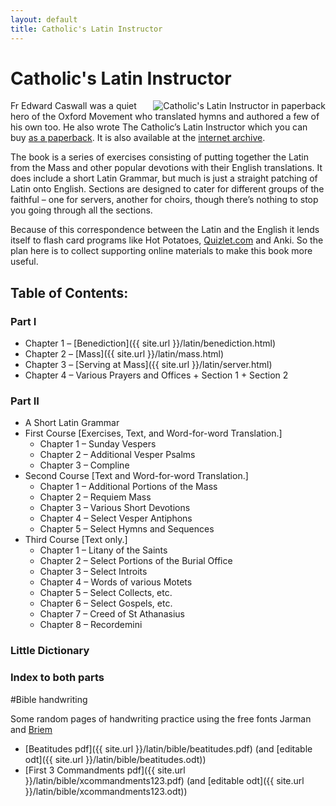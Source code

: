 ```yaml
---
layout: default
title: Catholic's Latin Instructor
---
```


Catholic's Latin Instructor
===========================

<a href="http://www.lulu.com/shop/edward-caswall/the-catholics-latin-instructor/paperback/product-18844755.html"><img src="{{ site.url }}/images/clicover.jpg" align="right" alt="Catholic's Latin Instructor in paperback" class="align-right"></a>

Fr Edward Caswall was a quiet hero of the Oxford Movement who translated hymns and authored a few of his own too. He also wrote The Catholic’s Latin Instructor which you can buy [as a paperback](http://www.lulu.com/shop/edward-caswall/the-catholics-latin-instructor/paperback/product-18844755.html). It is also available at the [internet archive](http://archive.org/details/thecatholicslati00caswuoft).

The book is a series of exercises consisting of putting together the Latin from the Mass and other popular devotions with their English translations. It does include a short Latin Grammar, but much is just a straight patching of Latin onto English. Sections are designed to cater for different groups of the faithful – one for servers, another for choirs, though there’s nothing to stop you going through all the sections.

Because of this correspondence between the Latin and the English it lends itself to flash card programs like Hot Potatoes, [Quizlet.com](https://quizlet.com/Brandts/folders/catholics-latin-instructor) and Anki. So the plan here is to collect supporting online materials to make this book more useful.

Table of Contents:
------------------

### Part I

* Chapter 1 – [Benediction]({{ site.url }}/latin/benediction.html)
* Chapter 2 – [Mass]({{ site.url }}/latin/mass.html)
* Chapter 3 – [Serving at Mass]({{ site.url }}/latin/server.html)
* Chapter 4 – Various Prayers and Offices
       + Section 1
       + Section 2

### Part II

* A Short Latin Grammar
* First Course [Exercises, Text, and Word-for-word Translation.]
    + Chapter 1 – Sunday Vespers
    + Chapter 2 – Additional Vesper Psalms
    + Chapter 3 – Compline
* Second Course [Text and Word-for-word Translation.]
    + Chapter 1 – Additional Portions of the Mass
    + Chapter 2 – Requiem Mass
    + Chapter 3 – Various Short Devotions
    + Chapter 4 – Select Vesper Antiphons
    + Chapter 5 – Select Hymns and Sequences
* Third Course [Text only.]
    + Chapter 1 – Litany of the Saints
    + Chapter 2 – Select Portions of the Burial Office
    + Chapter 3 – Select Introits
    + Chapter 4 – Words of various Motets
    + Chapter 5 – Select Collects, etc.
    + Chapter 6 – Select Gospels, etc.
    + Chapter 7 – Creed of St Athanasius
    + Chapter 8 – Recordemini

### Little Dictionary

### Index to both parts


#Bible handwriting

Some random pages of handwriting practice using the free fonts Jarman and [Briem](http://briem.net)

  + [Beatitudes pdf]({{ site.url }}/latin/bible/beatitudes.pdf) (and [editable odt]({{ site.url }}/latin/bible/beatitudes.odt))
  + [First 3 Commandments pdf]({{ site.url }}/latin/bible/xcommandments123.pdf) (and [editable odt]({{ site.url }}/latin/bible/xcommandments123.odt))


